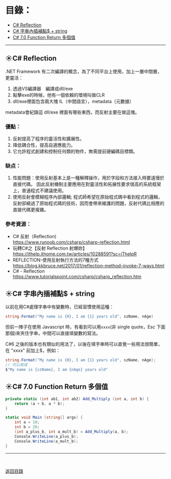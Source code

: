 # 目錄：
* [C# Reflection](#1)  
* [C# 字串內插補點$ + string](#2)  
* [C# 7.0 Function Return 多個值](#3)  

---
<span id="1"></span>  

## :sunny:C#  Reflection
.NET Framework 有二次編譯的概念，為了不同平台上使用，加上一層中間層，更靈活：

1. 透過VS編譯器　編譯成dll/exe
2. 點擊exe的時候，他有一個依賴的環境叫做CLR
3. dll/exe裡面包含兩大塊 IL（中間語言），metadata（元數據）      

metadata會紀錄這 dll/exe 裡面有哪些東西，而反射主要在做這塊。

### 優點：
1. 反射提高了程序的靈活性和擴展性。
2. 降低耦合性，提高自適應能力。
3. 它允許程式創建和控制任何類的物件，無需提前硬編碼目標類。
### 缺点：
1. 性能問題：使用反射基本上是一種解釋操作，用於字段和方法接入時要遠慢於直接代碼。 因此反射機制主要應用在對靈活性和拓展性要求很高的系統框架上，普通程式不建議使用。
2. 使用反射會模糊程序內部邏輯; 程式師希望在原始程式碼中看到程式的邏輯，反射卻繞過了原始程式碼的技術，因而會帶來維護的問題，反射代碼比相應的直接代碼更複雜。

### 參考資源：
* C# 反射（Reflection)   
https://www.runoob.com/csharp/csharp-reflection.html
* 玩轉C#之【反射 Reflection 射爆妳】  
https://ithelp.ithome.com.tw/articles/10288591?sc=iThelpR
* REFLECTION-使用反射執行方法的7種方式  
https://blog.kkbruce.net/2017/01/reflection-method-invoke-7-ways.html
* C# - Reflection  
https://www.tutorialspoint.com/csharp/csharp_reflection.htm   

<span id="2"></span>  

## :sunny:C# 字串內插補點$ + string
以前在用C#處理字串中有變數時，已經習慣使用這種：

```csharp
string.Format("My name is {0}, I am {1} years old", szName, nAge)
```

但前一陣子在使用 Javascript 時，有看到可以用`xxxx`(非 single quote，Esc 下面那個)來夾住字串，中間可以直接填變數的寫法。

C#6 之後的版本也有類似的用法了，以後在填字串時可以直覺一些用法很簡單，在 "xxxx" 前加上$，例如：

```csharp
string.Format("My name is {0}, I am {1} years old", szName, nAge); 
// 可以寫成
$"My name is {szName}, I am {nAge} years old"
```
<span id="3"></span>  

## :sunny:C# 7.0 Function Return 多個值
```csharp
private static (int ab1, int ab2) Add_Multiply (int a, int b) {
    return (a + b, a * b);
}

static void Main (string[] args) {
    int a = 10;
    int b = 20;
    (int a_plus_b, int a_mult_b) = Add_Multiply(a, b);
    Console.WriteLine(a_plus_b);
    Console.WriteLine(a_mult_b);
}
```


---

<br>

[返回目錄](https://github.com/BricL/ericsplayground/blob/main/README.md)